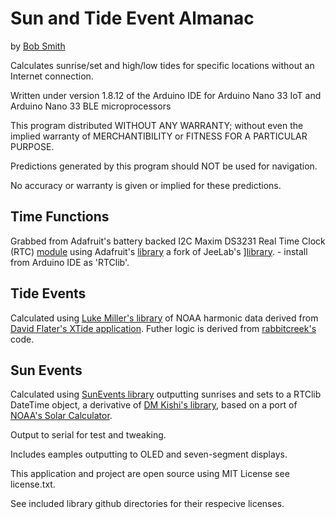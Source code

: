 # Sun and Tide Event Almanac

by [Bob Smith](https://github.com/bethanysciences/almanac)

Calculates sunrise/set and high/low tides for specific locations without an Internet connection.
  
Written under version 1.8.12 of the Arduino IDE for Arduino Nano 33 IoT and Arduino Nano 33 BLE microprocessors

This program distributed WITHOUT ANY WARRANTY; without even the implied warranty of MERCHANTIBILITY or FITNESS FOR A PARTICULAR PURPOSE.

Predictions generated by this program should NOT be used for navigation.

No accuracy or warranty is given or implied for these predictions.

## Time Functions

Grabbed from Adafruit's battery backed I2C Maxim DS3231 Real Time Clock (RTC) [module](https://www.adafruit.com/product/3013) using Adafruit's [library](https://github.com/adafruit/RTClib) a fork of JeeLab's ][library](https://git.jeelabs.org/jcw/rtclib). - install from Arduino IDE as 'RTClib'.

## Tide Events

Calculated using [Luke Miller's library](https://github.com/millerlp/Tide_calculator) of NOAA harmonic data derived from [David Flater's XTide application](https://flaterco.com/xtide/xtide.html). Futher logic is derived from [rabbitcreek's](https://github.com/rabbitcreek/tinytideclock) code.

## Sun Events

Calculated using [SunEvents library](https://github.com/bethanysciences/SunEvents) outputting sunrises and sets to a RTClib DateTime object, a derivative of [DM Kishi's library](https://github.com/dmkishi/Dusk2Dawn), based on a port of [NOAA's Solar Calculator](https://www.esrl.noaa.gov/gmd/grad/solcalc/).

Output to serial for test and tweaking.

Includes eamples outputting to OLED and seven-segment displays.

This application and project are open source using MIT License see license.txt.

See included library github directories for their respecive licenses.
